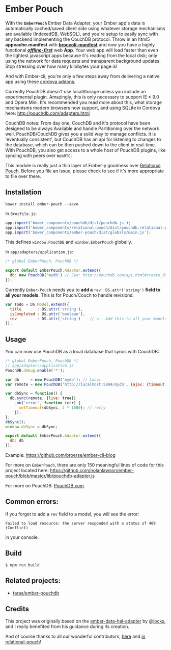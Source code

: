 # Ember Pouch

With the **`EmberPouch`** Ember Data Adapter, your Ember app's data is automatically cached/saved client side using whatever storage mechanisms are available (IndexedDB, WebSQL), and you're setup to easily sync with any backend implementing the CouchDB protocol. Throw in an html5 **appcache.manifest** with [**broccoli-manifest**](https://github.com/racido/broccoli-manifest) and now you have a highly functional [_**offline-first**_](http://offlinefirst.org/) web **App**. Your web app will load faster than even the lightest javascript apps because it's reading from the local disk; only using the network for data requests and transparent background updates. Stop stressing over how many kilobytes your page is!

And with Ember-cli, you're only a few steps away from delivering a native app using these [cordova addons](http://www.emberaddons.com/#/?q=cordova).

Currently PouchDB doesn't use localStorage unless you include an experimental plugin. Amazingly, this is only necessary to support IE ≤ 9.0 and Opera Mini. It's recommended you read more about this, what storage mechanisms modern browsers now support, and using SQLite in Cordova here: http://pouchdb.com/adapters.html

CouchDB notes:
From day one, CouchDB and it's protocol have been designed to be always Available and handle Partitioning over the network well. PouchDB/CouchDB gives you a solid way to manage conflicts. It is 'eventually consistent', but CouchDB has an api for listening to changes to the database, which can be then pushed down to the client in real-time. With PouchDB, you also get access to a whole host of PouchDB plugins, like syncing with peers over `WebRTC`: 

This module is really just a thin layer of Ember-y goodness over [Relational Pouch](https://github.com/nolanlawson/relational-pouch). Before you file an issue, please check to see if it's more appropriate to file over there.

## Installation

    bower install ember-pouch --save

In `Brocfile.js`:

```js
app.import('bower_components/pouchdb/dist/pouchdb.js');
app.import('bower_components/relational-pouch/dist/pouchdb.relational-pouch.js');
app.import('bower_components/ember-pouch/dist/globals/main.js');
```

This defines `window.PouchDB` and `window.EmberPouch` globally.

In `app/adapters/application.js`:

```js
/* global EmberPouch, PouchDB */

export default EmberPouch.Adapter.extend({
  db: new PouchDB('mydb') // See: http://pouchdb.com/api.html#create_database for options
});
```

Currently `Ember-Pouch` needs you to **add a** `rev: DS.attr('string')` **field to all your models**. This is for Pouch/Couch to handle revisions:

```js
var Todo = DS.Model.extend({
  title       : DS.attr('string'),
  isCompleted : DS.attr('boolean'),
  rev         : DS.attr('string')    // <-- Add this to all your models
});
```

## Usage

You can now use PouchDB as a local database that syncs with CouchDB:

```js
/* global EmberPouch, PouchDB */
// app/adapters/application.js
PouchDB.debug.enable('*');

var db     = new PouchDB('mydb'); // Local
var remote = new PouchDB('http://localhost:5984/mydb', {ajax: {timeout: 20000}});

var dbSync = function() {
  db.sync(remote, {live: true})
    .on('error', function (err) {
      setTimeout(dbSync, 2 * 1000); // retry
    });
};
dbSync();
window.dbSync = dbSync;

export default EmberPouch.Adapter.extend({
  db: db
});
```

Example: https://github.com/broerse/ember-cli-blog

For more on `EmberPouch`, there are only 150 meaningful lines of code for this project located here: https://github.com/nolanlawson/ember-pouch/blob/master/lib/pouchdb-adapter.js

For more on PouchDB: [PouchDB.com](http://pouchdb.com).

## Common errors:

If you forget to add a `rev` field to a model, you will see the error:

    Failed to load resource: the server responded with a status of 409 (Conflict)

in your console.


## Build

    $ npm run build

## Related projects:

- [taras/ember-pouchdb](https://github.com/taras/ember-pouchdb)

## Credits

This project was originally based on the [ember-data-hal-adapter](https://github.com/locks/ember-data-hal-adapter) by [@locks](https://github.com/locks), and I really benefited from his guidance during its creation.

And of course thanks to all our wonderful contributors, [here](https://github.com/nolanlawson/ember-pouch/graphs/contributors) and [in relational-pouch](https://github.com/nolanlawson/relational-pouch/graphs/contributors)! 

